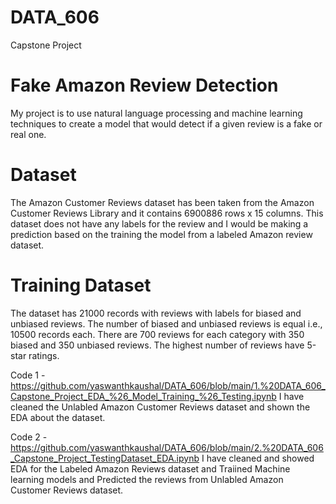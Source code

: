 # DATA_606
Capstone Project

# Fake Amazon Review Detection
My project is to use natural language processing and machine learning techniques to create a model that would detect if a given review is a fake or real one.

# Dataset
The Amazon Customer Reviews dataset has been taken from the Amazon Customer Reviews Library and it contains 6900886 rows x 15 columns. This dataset does not have any labels for the review and I would be making a prediction based on the training the model from a labeled Amazon review dataset.

# Training Dataset
The dataset has 21000 records with reviews with labels for biased and unbiased reviews. The number of biased and unbiased reviews is equal i.e., 10500 records each. There are 700 reviews for each category with 350 biased and 350 unbiased reviews. The highest number of reviews have 5-star ratings.

Code 1 - https://github.com/yaswanthkaushal/DATA_606/blob/main/1.%20DATA_606_Capstone_Project_EDA_%26_Model_Training_%26_Testing.ipynb
I have cleaned the Unlabled Amazon Customer Reviews dataset and shown the EDA about the dataset.

Code 2 - https://github.com/yaswanthkaushal/DATA_606/blob/main/2.%20DATA_606_Capstone_Project_TestingDataset_EDA.ipynb
I have cleaned and showed EDA for the Labeled Amazon Reviews dataset and Traiined Machine learning models and Predicted the reviews from Unlabled Amazon Customer Reviews dataset.
